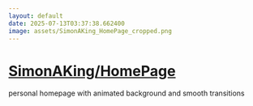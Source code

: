 ```yaml
---
layout: default
date: 2025-07-13T03:37:38.662400
image: assets/SimonAKing_HomePage_cropped.png
---
```


# [SimonAKing/HomePage](https://github.com/SimonAKing/HomePage)

personal homepage with animated background and smooth transitions
